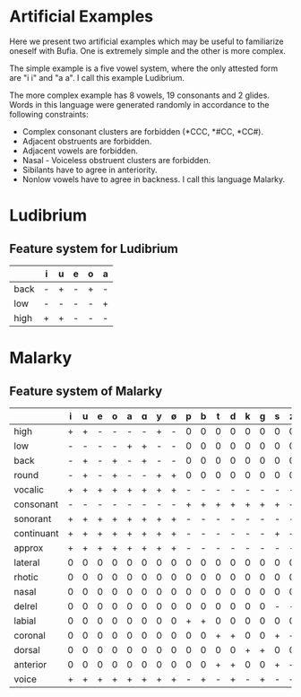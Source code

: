 
# Artificial Examples

Here we present two artificial examples which may be useful
to familiarize oneself with Bufia.
One is extremely simple and the other is more complex.

The simple example is a five vowel system,
where the only attested form are "i i" and "a a".
I call this example Ludibrium.

The more complex example has 8 vowels, 19 consonants
and 2 glides. Words in this language were generated randomly
in accordance to the following constraints:
  - Complex consonant clusters are forbidden (*CCC, *#CC, *CC#).
  - Adjacent obstruents are forbidden.
  - Adjacent vowels are forbidden.
  - Nasal - Voiceless obstruent clusters are forbidden.
  - Sibilants have to agree in anteriority.
  - Nonlow vowels have to agree in backness.
I call this language Malarky.

# Ludibrium

## Feature system for Ludibrium

|      | i | u | e | o | a |
|------|---|---|---|---|---|
| back | - | + | - | + | - |
| low  | - | - | - | - | + |
| high | + | + | - | - | - |



# Malarky

## Feature system of Malarky
|            | i | u | e | o | a | ɑ | y | ø | p | b | t | d | k | g | s | z | ʃ | ʒ | ts | dz | tʃ | dʒ | m | n | ŋ | l | r | j | w |
|------------|---|---|---|---|---|---|---|---|---|---|---|---|---|---|---|---|---|---|----|----|----|----|---|---|---|---|---|---|---|
| high       | + | + | - | - | - | - | + | - | 0 | 0 | 0 | 0 | 0 | 0 | 0 | 0 | 0 | 0 | 0  | 0  | 0  | 0  | 0 | 0 | 0 | 0 | 0 | 0 | 0 |
| low        | - | - | - | - | + | + | - | - | 0 | 0 | 0 | 0 | 0 | 0 | 0 | 0 | 0 | 0 | 0  | 0  | 0  | 0  | 0 | 0 | 0 | 0 | 0 | 0 | 0 |
| back       | - | + | - | + | - | + | - | - | 0 | 0 | 0 | 0 | 0 | 0 | 0 | 0 | 0 | 0 | 0  | 0  | 0  | 0  | 0 | 0 | 0 | 0 | 0 | 0 | 0 |
| round      | - | + | - | + | - | - | + | + | 0 | 0 | 0 | 0 | 0 | 0 | 0 | 0 | 0 | 0 | 0  | 0  | 0  | 0  | 0 | 0 | 0 | 0 | 0 | 0 | 0 |
| vocalic    | + | + | + | + | + | + | + | + | - | - | - | - | - | - | - | - | - | - | -  | -  | -  | -  | - | - | - | - | - | - | - |
| consonant  | - | - | - | - | - | - | - | - | + | + | + | + | + | + | + | + | + | + | +  | +  | +  | +  | + | + | + | + | + | - | - |
| sonorant   | + | + | + | + | + | + | + | + | - | - | - | - | - | - | - | - | - | - | -  | -  | -  | -  | + | + | + | + | + | + | + |
| continuant | + | + | + | + | + | + | + | + | - | - | - | - | - | - | + | + | + | + | +  | +  | +  | +  | - | - | - | + | + | + | + |
| approx     | + | + | + | + | + | + | + | + | - | - | - | - | - | - | - | - | - | - | -  | -  | -  | -  | - | - | - | + | + | + | + |
| lateral    | 0 | 0 | 0 | 0 | 0 | 0 | 0 | 0 | 0 | 0 | 0 | 0 | 0 | 0 | 0 | 0 | 0 | 0 | 0  | 0  | 0  | 0  | 0 | 0 | 0 | + | 0 | 0 | 0 |
| rhotic     | 0 | 0 | 0 | 0 | 0 | 0 | 0 | 0 | 0 | 0 | 0 | 0 | 0 | 0 | 0 | 0 | 0 | 0 | 0  | 0  | 0  | 0  | 0 | 0 | 0 | 0 | + | 0 | 0 |
| nasal      | 0 | 0 | 0 | 0 | 0 | 0 | 0 | 0 | 0 | 0 | 0 | 0 | 0 | 0 | 0 | 0 | 0 | 0 | 0  | 0  | 0  | 0  | + | + | + | 0 | 0 | 0 | 0 |
| delrel     | 0 | 0 | 0 | 0 | 0 | 0 | 0 | 0 | 0 | 0 | 0 | 0 | 0 | 0 | - | - | - | - | +  | +  | +  | +  | 0 | 0 | 0 | 0 | 0 | 0 | 0 |
| labial     | 0 | 0 | 0 | 0 | 0 | 0 | 0 | 0 | + | + | 0 | 0 | 0 | 0 | 0 | 0 | 0 | 0 | 0  | 0  | 0  | 0  | + | 0 | 0 | 0 | 0 | 0 | + |
| coronal    | 0 | 0 | 0 | 0 | 0 | 0 | 0 | 0 | 0 | 0 | + | + | 0 | 0 | + | + | + | + | +  | +  | +  | +  | 0 | + | 0 | + | + | + | 0 |
| dorsal     | 0 | 0 | 0 | 0 | 0 | 0 | 0 | 0 | 0 | 0 | 0 | 0 | + | + | 0 | 0 | 0 | 0 | 0  | 0  | 0  | 0  | 0 | 0 | + | 0 | 0 | 0 | 0 |
| anterior   | 0 | 0 | 0 | 0 | 0 | 0 | 0 | 0 | 0 | 0 | + | + | 0 | 0 | + | + | - | - | +  | +  | -  | -  | 0 | + | 0 | + | - | - | 0 |
| voice      | + | + | + | + | + | + | + | + | - | + | - | + | - | + | - | + | - | + | -  | +  | -  | +  | + | + | + | + | + | + | + |

